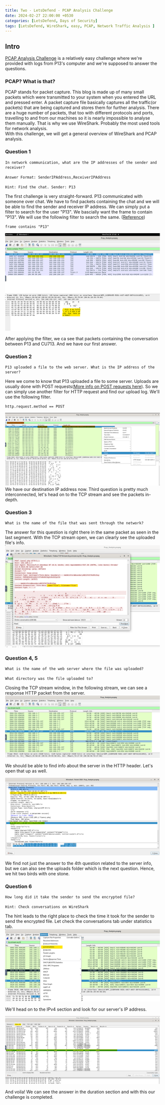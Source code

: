 ```yaml
---
title: Two - LetsDefend - PCAP Analysis Challenge
date: 2024-02-27 22:00:00 +0530
categories: [LetsDefend, Days of Security]
tags: [LetsDefend, WireShark, easy, PCAP, Network Traffic Analysis ]
---
```


## Intro
[PCAP Analysis Challenge](https://app.letsdefend.io/challenge/pcap-analysis) is a relatively easy challenge where we're provided with logs from P13's computer and we're supposed to answer the questions. 

### PCAP? What is that?
PCAP stands for packet capture. This blog is made up of many small packets which were transmitted to your system when you entered the URL and pressed enter. A packet capture file basically captures all the traffic(or packets) that are being captured and stores them for further analysis. There are a huge number of packets, that too with different protocols and ports, travelling to and from our machines so it is nearly impossible to analyse them manually. That is why we use WireShark. Probably the most used tools for network analysis.  
With this challenge, we will get a general overview of WireShark and PCAP analysis.

### Question 1
```
In network communication, what are the IP addresses of the sender and receiver?

Answer Format: SenderIPAddress,ReceiverIPAddress

Hint: Find the chat. Sender: P13
```
The first challenge is very straight-forward. P13 communicated with someone over chat. We have to find packets containing the chat and we will be able to find the sender and receiver IP address. 
We can simply put a filter to search for the user "P13". We bascially want the frame to contain "P13". We will use the following filter to search the same. ([Reference](https://www.wireshark.org/docs/man-pages/wireshark-filter.html))
```
frame contains "P13"
```
![chal_1](/assets/pcap-analysis/chal_1.png)

After applying the filter, we ca see that packets containing the conversation between P13 and CU713. And we have our first answer.

### Question 2
```
P13 uploaded a file to the web server. What is the IP address of the server?

```
Here we come to know that P13 uploaded a file to some server. Uploads are usually done with POST requests([More info on POST requests here](https://developer.mozilla.org/en-US/docs/Web/HTTP/Methods/POST)). So we can simply use another filter for HTTP request and find our upload log. We'll use the following filter.
```
http.request.method == POST
``` 
![chat_2](/assets/pcap-analysis/chal_2_1.png)  
We have our destination IP address now. Third question is pretty much interconnected, let's head on to the TCP stream and see the packets in-depth.

### Question 3
```
What is the name of the file that was sent through the network?
```
The answer for this question is right there in the same packet as seen in the last segment. With the TCP stream open, we can clearly see the uploaded file's info.
![chal_3](/assets/pcap-analysis/chal_3.png)

### Question 4, 5
```
What is the name of the web server where the file was uploaded?

What directory was the file uploaded to?
```
Closing the TCP stream window, in the following stream, we can see a response HTTP packet from the server. 
![chal_4_1](/assets/pcap-analysis/chal_4_1.png)  

We should be able to find info about the server in the HTTP header. Let's open that up as well.

![chal_4n5](/assets/pcap-analysis/chal_4n5.png)

We find not just the answer to the 4th question related to the server info, but we can also see the uploads folder which is the next question. Hence, we hit two birds with one stone.

### Question 6
```
How long did it take the sender to send the encrypted file?

Hint: Check conversations on WireShark
```
The hint leads to the right place to check the time it took for the sender to send the encrypted file. Let check the conversations tab under statistics tab.
![chal_6](/assets/pcap-analysis/chal_6_1.png)

We'll head on to the IPv4 section and look for our server's IP address.

![chal_6_2](/assets/pcap-analysis/chal_6_2.png)

And voila! We can see the answer in the duration section and with this our challenge is completed.

